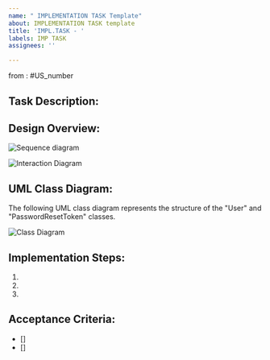 ```yaml
---
name: " IMPLEMENTATION TASK Template"
about: IMPLEMENTATION TASK template
title: 'IMPL.TASK - '
labels: IMP TASK
assignees: ''

---
```


from : #US_number

## Task Description:


## Design Overview:
![Sequence diagram](link_to_sequence_image)



![Interaction Diagram](link_to_diagram_image)

## UML Class Diagram:
The following UML class diagram represents the structure of the "User" and "PasswordResetToken" classes.

![Class Diagram](link_to_diagram_image)

## Implementation Steps:
1. 
2.
3.

## Acceptance Criteria:
- []
- []
